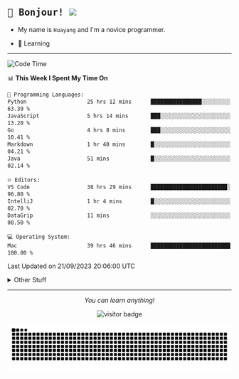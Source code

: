 <h2>
    <samp>🎉 Bonjour!  <img src="https://media.giphy.com/media/mGcNjsfWAjY5AEZNw6/giphy.gif" width="50"></samp>
</h2>

* My name is `Huayang` and I'm a novice programmer.


* 🧐 Learning

<hr>

<!--START_SECTION:waka-->
![Code Time](http://img.shields.io/badge/Code%20Time-1%2C479%20hrs%2016%20mins-blue)

📊 **This Week I Spent My Time On** 

```text
💬 Programming Languages: 
Python                   25 hrs 12 mins      ████████████████░░░░░░░░░   63.39 % 
JavaScript               5 hrs 14 mins       ███░░░░░░░░░░░░░░░░░░░░░░   13.20 % 
Go                       4 hrs 8 mins        ███░░░░░░░░░░░░░░░░░░░░░░   10.41 % 
Markdown                 1 hr 40 mins        █░░░░░░░░░░░░░░░░░░░░░░░░   04.21 % 
Java                     51 mins             █░░░░░░░░░░░░░░░░░░░░░░░░   02.14 % 

🔥 Editors: 
VS Code                  38 hrs 29 mins      ████████████████████████░   96.80 % 
IntelliJ                 1 hr 4 mins         █░░░░░░░░░░░░░░░░░░░░░░░░   02.70 % 
DataGrip                 11 mins             ░░░░░░░░░░░░░░░░░░░░░░░░░   00.50 % 

💻 Operating System: 
Mac                      39 hrs 46 mins      █████████████████████████   100.00 % 
```


 Last Updated on 21/09/2023 20:06:00 UTC
<!--END_SECTION:waka-->

<details>
    <summary>Other Stuff</summary>

* 🛠️ Skills
    
<p align="center">
  <a href="https://skillicons.dev">
    <img src="https://skillicons.dev/icons?i=c,python,cpp,go,react,js,ts,rust,java,haskell,ruby,kotlin,scala,kubernetes,docker,grafana,jenkins,nginx,nestjs,nextjs,rabbitmq,postgres,kafka,redis,graphql,mysql,linux,md,git,vim,vscode,visualstudio,stackoverflow" />
  </a>
</p>

<p align="center">
    <img src="https://api.githubtrends.io/user/svg/XmchxUp/langs?time_range=one_year&theme=classic" />
    <img src="https://api.githubtrends.io/user/svg/XmchxUp/repos?time_range=one_year&include_private=True&group=private&theme=classic" />
</p>

* 🏆 Some GitHub statistical reports:

<p align="center">
    <img src="/github-metrics.svg" alt="github metrics" style='visibility:visible' />    
</p>

<p align="center">  
    <img height="180em" src="https://github-readme-stats.vercel.app/api?username=xmchxup&hide_border=true&show_icons=true&include_all_commits=true&bg_color=0,EC6C6C,FFD479,FFFC79,73FA79&theme=graywhite&locale=en" />
    <img height="180em" src="https://github-readme-stats.vercel.app/api/top-langs/?username=xmchxup&hide=css,scss,html&langs_count=8&hide_border=true&layout=compact&bg_color=0,73FA79,73FDFF,D783FF&theme=graywhite&locale=en" />
</p>


<img width="100%" src="https://github-profile-trophy.vercel.app/?username=xmchxup&column=7" />

</details>


<hr>


<p align="center">
    <i>You can learn anything!</i>
    <p align="center">
        <img src="https://visitor-badge.laobi.icu/badge?page_id=xmchxup" alt="visitor badge"/>       
    </p>
</p>

<picture>
  <source media="(prefers-color-scheme: dark)" srcset="https://raw.githubusercontent.com/XmchxUp/XmchxUp/output/github-snake-dark.svg" />
  <source media="(prefers-color-scheme: light)" srcset="https://raw.githubusercontent.com/XmchxUp/XmchxUp/output/github-snake.svg" />
  <img alt="github-snake" src="https://raw.githubusercontent.com/XmchxUp/XmchxUp/output/github-snake.svg" />
</picture>


